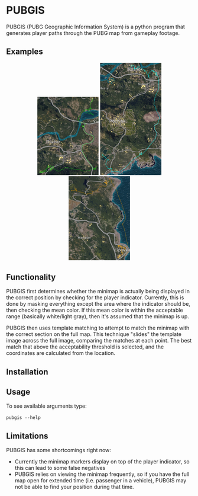 # PUBGIS

PUBGIS (PUBG Geographic Information System) is a python program that generates player paths through the PUBG map from gameplay footage.

## Examples

<p align="center">
  <img src="example_path.jpg" width="33%">
  <img src="example_path_2.jpg" width="33%">
  <img src="example_path_3.jpg" width="33%">
</p>

## Functionality

PUBGIS first determines whether the minimap is actually being displayed in the correct position by checking for the player indicator.  Currently, this is done by masking everything except the area where the indicator should be, then checking the mean color.  If this mean color is within the acceptable range (basically white/light gray), then it's assumed that the minimap is up.

 PUBGIS then uses template matching to attempt to match the minimap with the correct section on the full map.  This technique "slides" the template image across the full image, comparing the matches at each point.  The best match that above the acceptability threshold is selected, and the coordinates are calculated from the location.


## Installation


## Usage

To see available arguments type:

    pubgis --help


## Limitations

PUBGIS has some shortcomings right now:
* Currently the minimap markers display on top of the player indicator, so this can lead to some false negatives
* PUBGIS relies on viewing the minimap frequently, so if you have the full map open for extended time (i.e. passenger in a vehicle), PUBGIS may not be able to find your position during that time.
